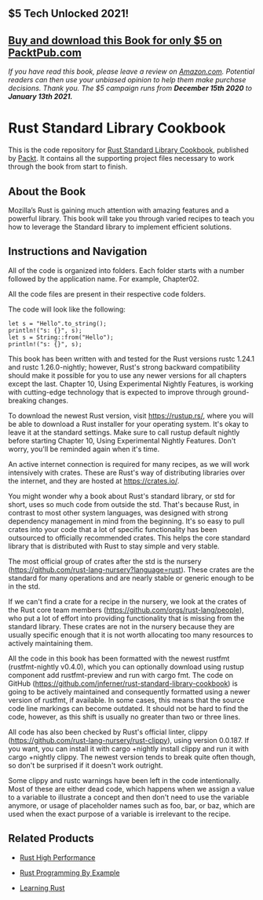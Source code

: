 ## $5 Tech Unlocked 2021!
[Buy and download this Book for only $5 on PacktPub.com](https://www.packtpub.com/product/rust-standard-library-cookbook/9781788623926)
-----
*If you have read this book, please leave a review on [Amazon.com](https://www.amazon.com/gp/product/1788623924).     Potential readers can then use your unbiased opinion to help them make purchase decisions. Thank you. The $5 campaign         runs from __December 15th 2020__ to __January 13th 2021.__*

# Rust Standard Library Cookbook
This is the code repository for [Rust Standard Library Cookbook](https://www.packtpub.com/application-development/rust-standard-library-cookbook?utm_source=github&utm_medium=repository&utm_campaign=9781788623926), published by [Packt](https://www.packtpub.com/?utm_source=github). It contains all the supporting project files necessary to work through the book from start to finish.
## About the Book
Mozilla’s Rust is gaining much attention with amazing features and a powerful library. This book will take you through varied recipes to teach you how to leverage the Standard library to implement efficient solutions.

## Instructions and Navigation
All of the code is organized into folders. Each folder starts with a number followed by the application name. For example, Chapter02.

All the code files are present in their respective code folders.

The code will look like the following:
```
let s = "Hello".to_string();
println!("s: {}", s);
let s = String::from("Hello");
println!("s: {}", s);
```

This book has been written with and tested for the Rust versions rustc 1.24.1 and rustc 1.26.0-nightly; however, Rust's strong backward compatibility should make it possible for you to use any newer versions for all chapters except the last. Chapter 10, Using Experimental Nightly Features, is working with cutting-edge technology that is expected to improve through ground-breaking changes.

To download the newest Rust version, visit https://rustup.rs/, where you will be able to download a Rust installer for your operating system. It's okay to leave it at the standard settings. Make sure to call rustup default nightly before starting Chapter 10, Using Experimental Nightly Features. Don't worry, you'll be reminded again when it's time.

An active internet connection is required for many recipes, as we will work intensively with crates. These are Rust's way of distributing libraries over the internet, and they are hosted at https://crates.io/.

You might wonder why a book about Rust's standard library, or std for short, uses so much code from outside the std. That's because Rust, in contrast to most other system languages, was designed with strong dependency management in mind from the beginning. It's so easy to pull crates into your code that a lot of specific functionality has been outsourced to officially recommended crates. This helps the core standard library that is distributed with Rust to stay simple and very stable.

The most official group of crates after the std is the nursery (https://github.com/rust-lang-nursery?language=rust). These crates are the standard for many operations and are nearly stable or generic enough to be in the std.

If we can't find a crate for a recipe in the nursery, we look at the crates of the Rust core team members (https://github.com/orgs/rust-lang/people), who put a lot of effort into providing functionality that is missing from the standard library. These crates are not in the nursery because they are usually specific enough that it is not worth allocating too many resources to actively maintaining them.

All the code in this book has been formatted with the newest rustfmt (rustfmt-nightly v0.4.0), which you can optionally download using rustup component add rustfmt-preview and run with cargo fmt. The code on GitHub (https://github.com/jnferner/rust-standard-library-cookbook) is going to be actively maintained and consequently formatted using a newer version of rustfmt, if available. In some cases, this means that the source code line markings can become outdated. It should not be hard to find the code, however, as this shift is usually no greater than two or three lines.

All code has also been checked by Rust's official linter, clippy (https://github.com/rust-lang-nursery/rust-clippy), using version 0.0.187. If you want, you can install it with cargo +nightly install clippy and run it with cargo +nightly clippy. The newest version tends to break quite often though, so don't be surprised if it doesn't work outright.

Some clippy and rustc warnings have been left in the code intentionally. Most of these are either dead code, which happens when we assign a value to a variable to illustrate a concept and then don't need to use the variable anymore, or usage of placeholder names such as foo, bar, or baz, which are used when the exact purpose of a variable is irrelevant to the recipe.

## Related Products
* [Rust High Performance](https://www.packtpub.com/application-development/rust-high-performance?utm_source=github&utm_medium=repository&utm_campaign=9781788399487)

* [Rust Programming By Example](https://www.packtpub.com/application-development/rust-programming-example?utm_source=github&utm_medium=repository&utm_campaign=9781788390637)

* [Learning Rust](https://www.packtpub.com/application-development/learning-rust?utm_source=github&utm_medium=repository&utm_campaign=9781785884306)

